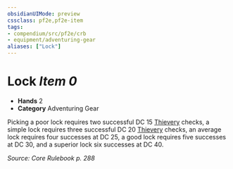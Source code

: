 ```yaml
---
obsidianUIMode: preview
cssclass: pf2e,pf2e-item
tags:
- compendium/src/pf2e/crb
- equipment/adventuring-gear
aliases: ["Lock"]
---
```

# Lock *Item 0*  

- **Hands** 2
- **Category** Adventuring Gear

Picking a poor lock requires two successful DC 15 [Thievery](../../skills.md#Thievery) checks, a simple lock requires three successful DC 20 [Thievery](../../skills.md#Thievery) checks, an average lock requires four successes at DC 25, a good lock requires five successes at DC 30, and a superior lock six successes at DC 40.

*Source: Core Rulebook p. 288*
